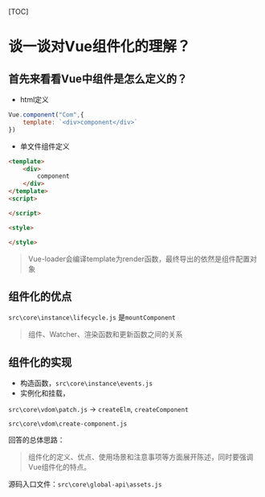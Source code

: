 [TOC]





# 谈一谈对Vue组件化的理解？

## 首先来看看Vue中组件是怎么定义的？

* html定义

```js
Vue.component("Com",{
    template: `<div>component</div>`
})
```

* 单文件组件定义

```html
<template>
	<div>
        component
    </div>
</template>
<script>

</script>

<style>

</style>
```

> Vue-loader会编译template为render函数，最终导出的依然是组件配置对象

## 组件化的优点

`src\core\instance\lifecycle.js` 是`mountComponent`

> 组件、Watcher、渲染函数和更新函数之间的关系

## 组件化的实现

* 构造函数，`src\core\instance\events.js`
* 实例化和挂载，

`src\core\vdom\patch.js`  -> `createElm`, `createComponent`

`src\core\vdom\create-component.js`



回答的总体思路：

> 组件化的定义、优点、使用场景和注意事项等方面展开陈述，同时要强调Vue组件化的特点。

源码入口文件：`src\core\global-api\assets.js`

